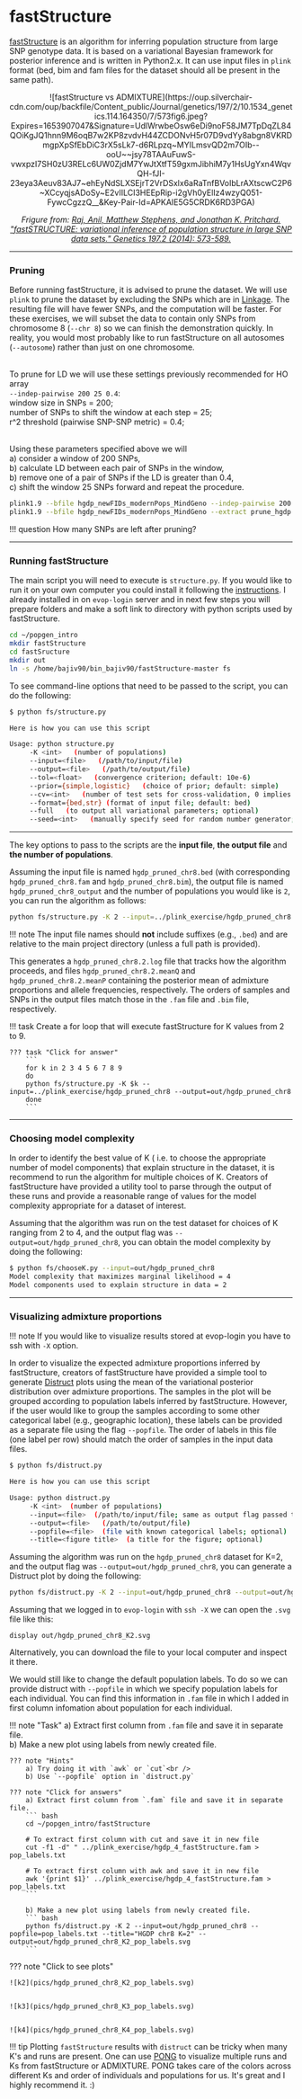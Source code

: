# fastStructure

[fastStructure](https://rajanil.github.io/fastStructure/#:~:text=fastStructure%20is%20an%20algorithm%20for,x.) is an algorithm for inferring population structure from large SNP genotype data. It is based on a variational Bayesian framework for posterior inference and is written in Python2.x. It can use input files in `plink` format (bed, bim and fam files for the dataset should all be present in the same path).

<center>
![fastStructure vs ADMIXTURE](https://oup.silverchair-cdn.com/oup/backfile/Content_public/Journal/genetics/197/2/10.1534_genetics.114.164350/7/573fig6.jpeg?Expires=1653907047&Signature=UdlWrwbeOsw6eDi9noF58JM7TpDqZL84QOiKgJQ1hnn9M6oqB7w2KP8zvdvH44ZCDONvH5r07D9vdYy8abgn8VKRDmgpXpSfEbDiC3rX5sLk7-d6RLpzq~MYILmsvQD2m7OIb--ooU~~jsy78TAAuFuwS-vwxpzI7SH0zU3RELc6UW0ZjdM7YwJtXtfT59gxmJibhiM7y1HsUgYxn4WqvQH-fJI-23eya3Aeuv83AJ7~ehEyNdSLXSEjrT2VrDSxlx6aRaTnfBVoIbLrAXtscwC2P6~XCcyqjsADoSy~E2vIILCI3HEEpRip-i2gVh0yElIz4wzyQ051-FywcCgzzQ__&Key-Pair-Id=APKAIE5G5CRDK6RD3PGA)

_Frigure from: [Raj, Anil, Matthew Stephens, and Jonathan K. Pritchard. "fastSTRUCTURE: variational inference of population structure in large SNP data sets." Genetics 197.2 (2014): 573-589.](https://academic.oup.com/genetics/article/197/2/573/6074271)_
</center>

***********************************************************************************

### Pruning

Before running fastStructure, it is advised to prune the dataset. We will use `plink` to prune the dataset by excluding the SNPs which are in [Linkage](https://en.wikipedia.org/wiki/Linkage_disequilibrium). The resulting file will have fewer SNPs, and the computation will be faster. For these exercises, we will subset the data to contain only SNPs from chromosome 8 (`--chr 8`) so we can finish the demonstration quickly. In reality, you would most probably like to run fastStructure on all autosomes (`--autosome`) rather than just on one chromosome.

<br />To prune for LD we will use these settings previously recommended for HO array 
<br />`--indep-pairwise 200 25 0.4`:
<br />window size in SNPs = 200;
<br />number of SNPs to shift the window at each step = 25;
<br />r^2 threshold (pairwise SNP-SNP metric) = 0.4;

<br />Using these parameters specified above we will 
<br />a) consider a window of 200 SNPs,
<br />b) calculate LD between each pair of SNPs in the window,
<br />b) remove one of a pair of SNPs if the LD is greater than 0.4,
<br />c) shift the window 25 SNPs forward and repeat the procedure.


``` bash
plink1.9 --bfile hgdp_newFIDs_modernPops_MindGeno --indep-pairwise 200 25 0.4 --out prune_hgdp
plink1.9 --bfile hgdp_newFIDs_modernPops_MindGeno --extract prune_hgdp.prune.in --recode12 --make-bed --chr 8 --out hgdp_pruned_chr8
```

!!! question
    How many SNPs are left after pruning?

***********************************************************************************

### Running fastStructure

The main script you will need to execute is `structure.py`. If you would like to run it on your own computer you could install it following the [instructions](https://rajanil.github.io/fastStructure/#:~:text=fastStructure%20is%20an%20algorithm%20for,x.). I already installed in on `evop-login` server and in next few steps you will prepare folders and make a soft link to directory with python scripts used by fastStructure.

``` bash
cd ~/popgen_intro
mkdir fastStructure
cd fastSructure
mkdir out
ln -s /home/bajiv90/bin_bajiv90/fastStructure-master fs
```

To see command-line options that need to be passed to the script, you can do the following:
``` bash
$ python fs/structure.py

Here is how you can use this script

Usage: python structure.py
     -K <int>   (number of populations)
     --input=<file>   (/path/to/input/file)
     --output=<file>   (/path/to/output/file)
     --tol=<float>   (convergence criterion; default: 10e-6)
     --prior={simple,logistic}   (choice of prior; default: simple)
     --cv=<int>   (number of test sets for cross-validation, 0 implies no CV step; default: 0)
     --format={bed,str} (format of input file; default: bed)
     --full   (to output all variational parameters; optional)
     --seed=<int>   (manually specify seed for random number generator; optional)
```

***********************************************************************************

The key options to pass to the scripts are the __input file__, __the output file__ and __the number of populations__. 

Assuming the input file is named `hgdp_pruned_chr8.bed` (with corresponding `hgdp_pruned_chr8.fam` and `hgdp_pruned_chr8.bim`), the output file is named `hgdp_pruned_chr8_output` and the number of populations you would like is `2`, you can run the algorithm as follows:

``` bash
python fs/structure.py -K 2 --input=../plink_exercise/hgdp_pruned_chr8 --output=out/hgdp_pruned_chr8

```
!!! note
    The input file names should **not** include suffixes (e.g., `.bed`) and are relative to the main project directory (unless a full path is provided).

This generates a `hgdp_pruned_chr8.2.log` file that tracks how the algorithm proceeds, and files `hgdp_pruned_chr8.2.meanQ` and `hgdp_pruned_chr8.2.meanP` containing the posterior mean of admixture proportions and allele frequencies, respectively. The orders of samples and SNPs in the output files match those in the `.fam` file and `.bim` file, respectively. 


!!! task
    Create a for loop that will execute fastStructure for K values from 2 to 9.
    
    ??? task "Click for answer"
        ```
        for k in 2 3 4 5 6 7 8 9 
        do
        python fs/structure.py -K $k --input=../plink_exercise/hgdp_pruned_chr8 --output=out/hgdp_pruned_chr8
        done
        ```

***********************************************************************************

### Choosing model complexity

In order to identify the best value of K ( i.e. to choose the appropriate number of model components) that explain structure in the dataset, it is recommend to run the algorithm for multiple choices of K. Creators of fastStructure have provided a utility tool to parse through the output of these runs and provide a reasonable range of values for the model complexity appropriate for a dataset of interest.

Assuming that the algorithm was run on the test dataset for choices of K ranging from 2 to 4, and the output flag was `--output=out/hgdp_pruned_chr8`, you can obtain the model complexity by doing the following:

``` bash
$ python fs/chooseK.py --input=out/hgdp_pruned_chr8
Model complexity that maximizes marginal likelihood = 4
Model components used to explain structure in data = 2
```

***********************************************************************************

### Visualizing admixture proportions

!!! note
    If you would like to visualize results stored at evop-login you have to ssh with `-X` option.

In order to visualize the expected admixture proportions inferred by fastStructure, creators of fastStructure have provided a simple tool to generate [Distruct](https://web.stanford.edu/group/rosenberglab/distruct.html) plots using the mean of the variational posterior distribution over admixture proportions. The samples in the plot will be grouped according to population labels inferred by fastStructure. However, if the user would like to group the samples according to some other categorical label (e.g., geographic location), these labels can be provided as a separate file using the flag `--popfile`. The order of labels in this file (one label per row) should match the order of samples in the input data files.

``` bash
$ python fs/distruct.py

Here is how you can use this script

Usage: python distruct.py
     -K <int>  (number of populations)
     --input=<file>  (/path/to/input/file; same as output flag passed to structure.py)
     --output=<file>   (/path/to/output/file)
     --popfile=<file>  (file with known categorical labels; optional)
     --title=<figure title>  (a title for the figure; optional)
```

Assuming the algorithm was run on the `hgdp_pruned_chr8` dataset for K=2, and the output flag was `--output=out/hgdp_pruned_chr8`, you can generate a Distruct plot by doing the following:

``` bash
python fs/distruct.py -K 2 --input=out/hgdp_pruned_chr8 --output=out/hgdp_pruned_chr8_K2.svg
```

Assuming that we logged in to `evop-login` with `ssh -X` we can open the `.svg` file like this:
```
display out/hgdp_pruned_chr8_K2.svg
```  

Alternatively, you can download the file to your local computer and inspect it there.


We would still like to change the default population labels. To do so we can provide distruct with `--popfile` in which we specify population labels for each individual. You can find this information in `.fam` file in which I added in first column infomation about population for each individual. 

!!! note "Task"
    a) Extract first column from `.fam` file and save it in separate file.<br />
    b) Make a new plot using labels from newly created file.

    ??? note "Hints"
        a) Try doing it with `awk` or `cut`<br />
        b) Use `--popfile` option in `distruct.py`

    ??? note "Click for answers"
        a) Extract first column from `.fam` file and save it in separate file.
        ``` bash
        cd ~/popgen_intro/fastStructure

        # To extract first column with cut and save it in new file
        cut -f1 -d" " ../plink_exercise/hgdp_4_fastStructure.fam > pop_labels.txt

        # To extract first column with awk and save it in new file
        awk '{print $1}' ../plink_exercise/hgdp_4_fastStructure.fam > pop_labels.txt
        ```

        b) Make a new plot using labels from newly created file.
        ``` bash
        python fs/distruct.py -K 2 --input=out/hgdp_pruned_chr8 --popfile=pop_labels.txt --title="HGDP chr8 K=2" --output=out/hgdp_pruned_chr8_K2_pop_labels.svg
        ```


??? note "Click to see plots"
    
    ![k2](pics/hgdp_pruned_chr8_K2_pop_labels.svg) 


    ![k3](pics/hgdp_pruned_chr8_K3_pop_labels.svg) 


    ![k4](pics/hgdp_pruned_chr8_K4_pop_labels.svg) 


!!! tip
    Plotting `fastStructure` results with `distruct` can be tricky when many K's and runs are present. One can use [PONG](https://github.com/ramachandran-lab/pong) to visualize multiple runs and Ks from fastStructure or ADMIXTURE. PONG takes care of the colors across different Ks and order of individuals and populations for us. It's great and I highly recommend it. :) 
